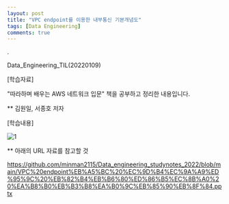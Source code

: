 ```yaml
---
layout: post
title: "VPC endpoint를 이용한 내부통신 기본개념도"
tags: [Data Engineering]
comments: true
---
```


.

Data_Engineering_TIL(20220109)

[학습자료]

"따라하며 배우는 AWS 네트워크 입문" 책을 공부하고 정리한 내용입니다.

** 김원일, 서종호 저자


[학습내용]

![1](https://user-images.githubusercontent.com/41605276/148682212-216b231d-8f66-48d3-98bd-b7dde4be005a.png)

** 아래의 URL 자료를 참고할 것

https://github.com/minman2115/Data_engineering_studynotes_2022/blob/main/VPC%20endpoint%EB%A5%BC%20%EC%9D%B4%EC%9A%A9%ED%95%9C%20%EB%82%B4%EB%B6%80%ED%86%B5%EC%8B%A0%20%EA%B8%B0%EB%B3%B8%EA%B0%9C%EB%85%90%EB%8F%84.pptx